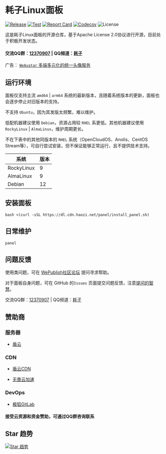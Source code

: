 # 耗子Linux面板

[![Release](https://img.shields.io/github/release/haozi-team/panel.svg)](https://github.com/haozi-team/panel/releases)
[![Test](https://github.com/haozi-team/panel/actions/workflows/test.yml/badge.svg)](https://github.com/haozi-team/panel/actions)
[![Report Card](https://goreportcard.com/badge/github.com/haozi-team/panel)](https://goreportcard.com/report/github.com/haozi-team/panel)
[![Codecov](https://codecov.io/gh/haozi-team/panel/branch/main/graph/badge.svg?token=XFT5NGNSRG)](https://codecov.io/gh/haozi-team/panel)
![License](https://img.shields.io/github/license/haozi-team/panel)

这是耗子Linux面板的开源仓库，基于Apache License 2.0协议进行开源，目前处于积极开发状态。

#### 交流QQ群：[12370907](https://jq.qq.com/?_wv=1027&k=I1oJKSTH) | QQ频道：[耗子](https://pd.qq.com/s/fyol46wfy)

广告： [`WeAvatar` 多端多元化的统一头像服务](https://weavatar.com)

## 运行环境

面板仅支持主流 `amd64` | `arm64` 系统的最新版本，且随着系统版本的更新，面板也会逐步停止对旧版本的支持。

不支持 `Ubuntu`，因为其发版太频繁，难以维护。

低配机器建议使用 `Debian`，资源占用较 `RHEL` 系更低。其他机器建议使用 `RockyLinux` | `AlmaLinux`，维护周期更长。

不在下表中的其他同版本的 `RHEL` 系统（OpenCloudOS、Anolis、CentOS Stream等），可自行尝试安装，但不保证能够正常运行，且不提供技术支持。

| 系统         | 版本 |
|------------|----|
| RockyLinux | 9  |
| AlmaLinux  | 9  |
| Debian     | 12 |

## 安装面板


```shell
bash <(curl -sSL https://dl.cdn.haozi.net/panel/install_panel.sh)
```

## 日常维护

```shell
panel
```

## 问题反馈

使用类问题，可在 [WePublish社区论坛](https://wepublish.cn/forums) 提问寻求帮助。

对于面板自身问题，可在 GitHub 的`Issues`
页面提交问题反馈，注意[提问的智慧](https://github.com/ryanhanwu/How-To-Ask-Questions-The-Smart-Way/blob/main/README-zh_CN.md)。

交流QQ群：[12370907](https://jq.qq.com/?_wv=1027&k=I1oJKSTH) | QQ频道：[耗子](https://pd.qq.com/s/fyol46wfy)

## 赞助商

### 服务器

- [盾云](https://www.ddunyun.com/aff/PNYAXMKI)

### CDN

- [盾云CDN](http://cdn.ddunyun.com/)

- [无畏云加速](https://su.sctes.com/register?code=8st689ujpmm2p)

### DevOps

- [极狐GitLab](https://www.jihulab.com/)

#### 接受云资源和资金赞助，可通过QQ群咨询联系

## Star 趋势

[![Star 趋势](https://starchart.cc/haozi-team/panel.svg)](https://starchart.cc/haozi-team/panel)
